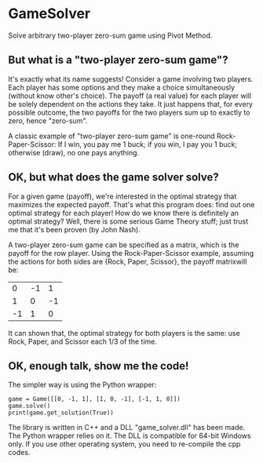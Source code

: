 # GameSolver
Solve arbitrary two-player zero-sum game using Pivot Method.

## But what is a "two-player zero-sum game"?
It's exactly what its name suggests!
Consider a game involving two players. Each player has some options and they make a choice simultaneously (without know other's choice).
The payoff (a real value) for each player will be solely dependent on the actions they take.
It just happens that, for every possible outcome, the two payoffs for the two players sum up to exactly to zero, hence "zero-sum".

A classic example of "two-player zero-sum game" is one-round Rock-Paper-Scissor:
If I win, you pay me 1 buck; if you win, I pay you 1 buck; otherwise (draw), no one pays anything.

## OK, but what does the game solver solve?
For a given game (payoff), we're interested in the optimal strategy that maximizes the expected payoff. That's what this program does: find out one optimal strategy for each player!
How do we know there is definitely an optimal strategy? Well, there is some serious Game Theory stuff; just trust me that it's been proven (by John Nash).

A two-player zero-sum game can be specified as a matrix, which is the payoff for the row player. 
Using the Rock-Paper-Scissor example, assuming the actions for both sides are {Rock, Paper, Scissor}, the payoff matrixwill be:

|   |   |   |
|----|----|----|
| 0 | -1 | 1 |
| 1 | 0 | -1 | 
| -1 | 1 | 0 | 


It can shown that, the optimal strategy for both players is the same: use Rock, Paper, and Scissor each 1/3 of the time.

## OK, enough talk, show me the code!

The simpler way is using the Python wrapper:

```
game = Game([[0, -1, 1], [1, 0, -1], [-1, 1, 0]])
game.solve()
print(game.get_solution(True))
```

The library is written in C++ and a DLL "game_solver.dll" has been made. The Python wrapper relies on it.
The DLL is compatible for 64-bit Windows only. If you use other operating system, you need to re-compile the cpp codes.


